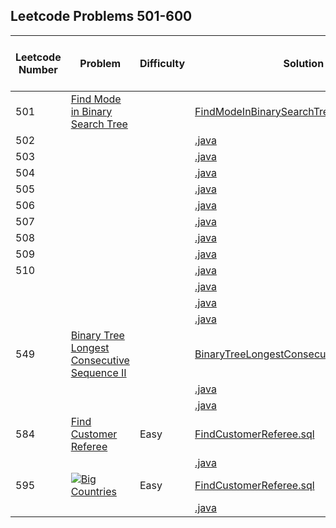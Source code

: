 ## Leetcode Problems 501-600

| Leetcode Number | Problem | Difficulty | Solution | Applied Data Structure / Algorithms | Note |
|-----------------|------|---|---|---|---|
| 501             | [Find Mode in Binary Search Tree](https://leetcode.com/problems/find-mode-in-binary-search-tree/) | | [FindModeInBinarySearchTree.java](src/main/java/com.search2026.leetcode.problems/FindModeInBinarySearchTree.java) | | | | |
| 502             | []() | | [.java](src/main/java/com.search2026.leetcode.problems/.java) | | | | |
| 503             | []() | | [.java](src/main/java/com.search2026.leetcode.problems/.java) | | | | |
| 504             | []() | | [.java](src/main/java/com.search2026.leetcode.problems/.java) | | | | |
| 505             | []() | | [.java](src/main/java/com.search2026.leetcode.problems/.java) | | | | |
| 506             | []() | | [.java](src/main/java/com.search2026.leetcode.problems/.java) | | | | |
| 507             | []() | | [.java](src/main/java/com.search2026.leetcode.problems/.java) | | | | |
| 508             | []() | | [.java](src/main/java/com.search2026.leetcode.problems/.java) | | | | |
| 509             | []() | | [.java](src/main/java/com.search2026.leetcode.problems/.java) | | | | |
| 510             | []() | | [.java](src/main/java/com.search2026.leetcode.problems/.java) | | | | |
|                 | []() | | [.java](src/main/java/com.search2026.leetcode.problems/.java) | | | | |
|                 | []() | | [.java](src/main/java/com.search2026.leetcode.problems/.java) | | | | |
|                 | []() | | [.java](src/main/java/com.search2026.leetcode.problems/.java) | | | | |
| 549             | [Binary Tree Longest Consecutive Sequence II](resources/BinaryTreeLongestConsecutiveSequenceII.md) | | [BinaryTreeLongestConsecutiveSequence.java](../problems201_300/src/main/java/com.search2026.leetcode.problems/BinaryTreeLongestConsecutiveSequence.java) | | | | |
|                 | []() | | [.java](src/main/java/com.search2026.leetcode.problems/.java) | | | | |
|                 | []() | | [.java](src/main/java/com.search2026.leetcode.problems/.java) | | | | |
| 584             | [Find Customer Referee](https://leetcode.com/problems/find-customer-referee/) | Easy | [FindCustomerReferee.sql](src/main/resources/FindCustomerReferee.sql) | | | | |
|                 | []() | | [.java](src/main/java/com.search2026.leetcode.problems/.java) | | | | |
| 595             | ![](../media/Dollar-Sign-10x10.png?raw=true")[Big Countries](https://leetcode.com/problems/find-customer-referee/) | Easy | [FindCustomerReferee.sql](src/main/resources/BigCountries.sql) | | | | |
|                 | []() | | [.java](src/main/java/com.search2026.leetcode.problems/.java) | | | | |
